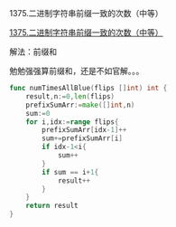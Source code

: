 1375.二进制字符串前缀一致的次数（中等）

[1375.二进制字符串前缀一致的次数（中等）](https://leetcode.cn/problems/number-of-times-binary-string-is-prefix-aligned/)



解法：前缀和



勉勉强强算前缀和，还是不如官解。。。



```go
func numTimesAllBlue(flips []int) int {
	result,n:=0,len(flips)
	prefixSumArr:=make([]int,n)
	sum:=0
	for i,idx:=range flips{
		prefixSumArr[idx-1]++
		sum+=prefixSumArr[i]
		if idx-1<i{
			sum++
		}
		if sum == i+1{
			result++
		}
	}
	return result
}
```
